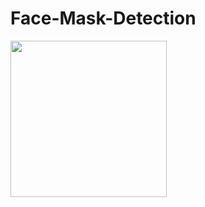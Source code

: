 # Face-Mask-Detection

<img src="https://user-images.githubusercontent.com/65237445/146686589-25d0b047-5981-49fe-8f08-73e3be7c2401.PNG" width="250" height = "250">
